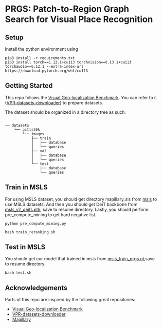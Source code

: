 # PRGS: Patch-to-Region Graph Search for Visual Place Recognition



## Setup
Install the python environment using 

```
pip3 install -r requirements.txt
pip3 install torch==1.12.1+cu113 torchvision==0.13.1+cu113 torchaudio==0.12.1 --extra-index-url https://download.pytorch.org/whl/cu113
```

## Getting Started

This repo follows the [Visual Geo-localization Benchmark](https://github.com/gmberton/deep-visual-geo-localization-benchmark). You can refer to it ([VPR-datasets-downloader](https://github.com/gmberton/VPR-datasets-downloader)) to prepare datasets.

The dataset should be organized in a directory tree as such:

```

── datasets
    └── pitts30k
        └── images
            ├── train
            │   ├── database
            │   └── queries
            ├── val
            │   ├── database
            │   └── queries
            └── test
                ├── database
                └── queries
```

## Train in MSLS
For using MSLS dataset, you should get directory mapillary_sls from [msls](https://github.com/mapillary/mapillary_sls.git) to use MSLS datasets. And then
you should get DeiT backbone from [msls_v2_deits.pth](https://drive.google.com/file/d/1XBNjbbNUrp6NIv6REHrMLdHFw5joustx/view?usp=sharing), save to resume directory.
Lastly, you should perform pre_compute_mining to get hard negative list. 
```commandline
python pre_compute_mining.py
```

```commandline
bash train_reranking.sh
```
## Test in MSLS
You should get our model that trained in msls from [msls_train_prgs.pt](https://drive.google.com/file/d/1TZ3yxnXsHK27N13LfpmF_U3t4kNjPwm2/view?usp=drive_link),save to resume directory.
```commandline
bash test.sh
```

## Acknowledgements
Parts of this repo are inspired by the following great repositories:
- [Visual Geo-localization Benchmark](https://github.com/gmberton/deep-visual-geo-localization-benchmark) 
- [VPR-datasets-downloader](https://github.com/gmberton/VPR-datasets-downloader)
- [Mapillary](https://github.com/mapillary/mapillary_sls)